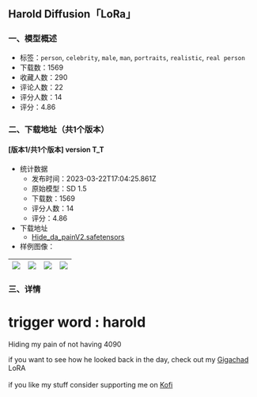 ## Harold Diffusion「LoRa」
### 一、模型概述

- 标签：`person`, `celebrity`, `male`, `man`, `portraits`, `realistic`, `real person`
- 下载数：1569
- 收藏人数：290
- 评论人数：22
- 评分人数：14
- 评分：4.86

### 二、下载地址（共1个版本）

#### [版本1/共1个版本] version T_T

- 统计数据
  - 发布时间：2023-03-22T17:04:25.861Z
  - 原始模型：SD 1.5
  - 下载数：1569
  - 评分人数：14
  - 评分：4.86
- 下载地址
  - [Hide_da_painV2.safetensors](https://civitai.com/api/download/models/22007)
- 样例图像：

| <img src="https://image.civitai.com/xG1nkqKTMzGDvpLrqFT7WA/9f2b1bb4-13fd-4468-0b86-2ec8b4cac200/width=450/302172.jpeg" /> | <img src="https://image.civitai.com/xG1nkqKTMzGDvpLrqFT7WA/b97e6cd5-cb81-4145-caa1-9ee534756000/width=450/302171.jpeg" /> | <img src="https://image.civitai.com/xG1nkqKTMzGDvpLrqFT7WA/a41b7214-0145-4b4e-4f26-3103b758aa00/width=450/302170.jpeg" /> | <img src="https://image.civitai.com/xG1nkqKTMzGDvpLrqFT7WA/3b601de0-8704-42fc-1e49-9a4d7b776800/width=450/235563.jpeg" /> |
| ---- | ---- | ---- | ---- |


### 三、详情
<h1>trigger word : harold</h1><p>Hiding my pain of not having 4090<br /></p><p>if you want to see how he looked back in the day, check out my <a rel="ugc" href="https://civitai.com/models/18177/gigachad-diffusionlora">Gigachad</a> LoRA<br /><br />if you like my stuff consider supporting me on <a target="_blank" rel="ugc" href="https://ko-fi.com/dogucat">Kofi</a></p>